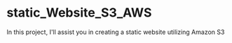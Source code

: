# static_Website_S3_AWS
In this project, I'll assist you in creating a static website utilizing Amazon S3
